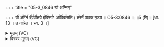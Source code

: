 +++
title = "05-3_0846 यो अग्निम्"

+++
यो꣢ अ꣣ग्निं꣢ दे꣣व꣡वी꣢तये ह꣣वि꣡ष्मा꣢ꣳ आ꣣वि꣡वा꣢सति। त꣡स्मै꣢ पावक मृडय ॥ 05-3:0846 ॥ ॥5 (रि)॥ [धा. 13 । उ नास्ति । स्व. 3 ।]

<details><summary>मूलम् (VC)</summary>

यो꣢ अ꣣ग्निं꣢ दे꣣व꣡वी꣣तये ह꣣वि꣡ष्मा꣢ꣳ आ꣣वि꣡वा꣢सति । त꣡स्मै꣢ पावक मृडय ॥८४६॥
</details>

<details><summary>विस्वर-मूलम् (VC)</summary>

यो अग्निं देववीतये हविष्माꣳ आविवासति । तस्मै पावक मृडय ॥८४६॥
</details>